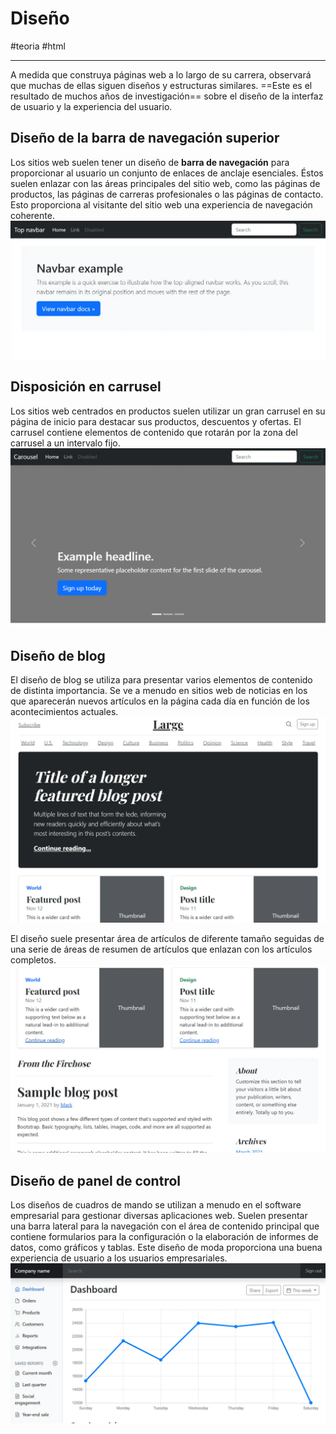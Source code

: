 # Diseño
#teoria #html

---
A medida que construya páginas web a lo largo de su carrera, observará que muchas de ellas siguen diseños y estructuras similares. ==Este es el resultado de muchos años de investigación== sobre el diseño de la interfaz de usuario y la experiencia del usuario.

##  Diseño de la barra de  navegación superior
Los sitios web suelen tener un diseño de **barra de navegación** para proporcionar al usuario un conjunto de enlaces de anclaje esenciales. Éstos suelen enlazar con las áreas principales del sitio web, como las páginas de productos, las páginas de carreras profesionales o las páginas de contacto. Esto proporciona al visitante del sitio web una experiencia de navegación coherente.
![Barra de navegación](img/disenio.webp)
## Disposición en carrusel
Los sitios web centrados en productos suelen utilizar un gran carrusel en su página de inicio para destacar sus productos, descuentos y ofertas. El carrusel contiene elementos de contenido que rotarán por la zona del carrusel a un intervalo fijo.
![Disposición en carrusel](img/carrusel.webp)
## Diseño de blog
El diseño de blog se utiliza para presentar varios elementos de contenido de distinta importancia. Se ve a menudo en sitios web de noticias en los que aparecerán nuevos artículos en la página cada día en función de los acontecimientos actuales.
![Diseño de blog](img/blog.webp)

El diseño suele presentar área de artículos de diferente tamaño seguidas de una serie de áreas de resumen de artículos que enlazan con los artículos completos.
![Diseño de Blog](img/blog-2.webp)

## Diseño de panel de control
Los diseños de cuadros de mando se utilizan a menudo en el software empresarial para gestionar diversas aplicaciones web. Suelen presentar una barra lateral para la navegación con el área de contenido principal que contiene formularios para la configuración o la elaboración de informes de datos, como gráficos y tablas. Este diseño de moda proporciona una buena experiencia de usuario a los usuarios empresariales.
![Diseño de panel de control](img/panel-control.webp)